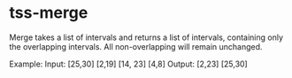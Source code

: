 # tss-merge

Merge takes a list of intervals and returns a list of intervals, containing only the overlapping intervals. All non-overlapping will remain unchanged.

Example:
Input: [25,30] [2,19] [14, 23] [4,8]  Output: [2,23] [25,30]

